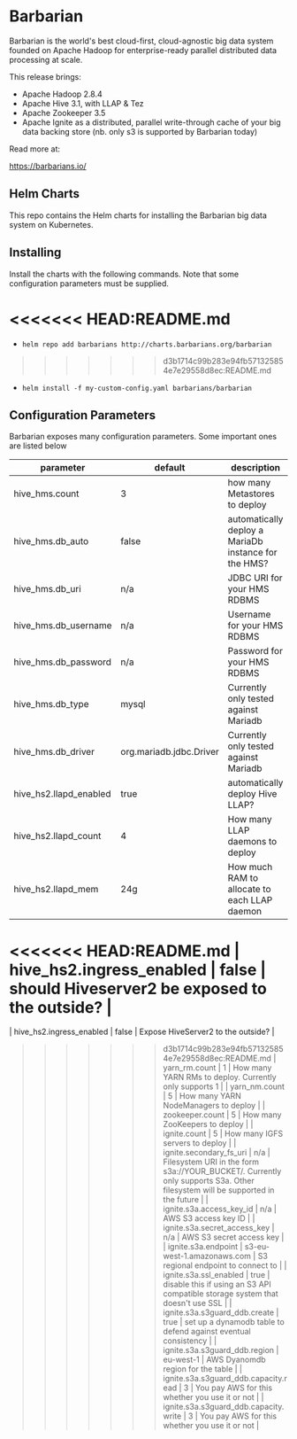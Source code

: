 # Barbarian

Barbarian is the world's best cloud-first, cloud-agnostic big data system founded on Apache Hadoop for enterprise-ready parallel distributed data processing at scale.

This release brings:
- Apache Hadoop 2.8.4
- Apache Hive 3.1, with LLAP & Tez
- Apache Zookeeper 3.5
- Apache Ignite as a distributed, parallel write-through cache of your big data backing store (nb. only s3 is supported by Barbarian today)

Read more at:

https://barbarians.io/
  

## Helm Charts

This repo contains the Helm charts for installing the Barbarian big data system on Kubernetes.


## Installing

Install the charts with the following commands. Note that some configuration parameters must be supplied.

<<<<<<< HEAD:README.md
=======
- ```helm repo add barbarians http://charts.barbarians.org/barbarian```
>>>>>>> d3b1714c99b283e94fb571325854e7e29558d8ec:README.md
- ```helm install -f my-custom-config.yaml barbarians/barbarian```

## Configuration Parameters

Barbarian exposes many configuration parameters. Some important ones are listed below

| parameter | default | description
|--|--|--|
| hive_hms.count | 3 | how many Metastores to deploy |
| hive_hms.db_auto | false | automatically deploy a MariaDb instance for the HMS? |
| hive_hms.db_uri | n/a | JDBC URI for your HMS RDBMS |
| hive_hms.db_username | n/a | Username for your HMS RDBMS |
| hive_hms.db_password | n/a | Password for your HMS RDBMS |
| hive_hms.db_type | mysql | Currently only tested against Mariadb
| hive_hms.db_driver | org.mariadb.jdbc.Driver | Currently only tested against Mariadb
| hive_hs2.llapd_enabled | true | automatically deploy Hive LLAP? |
| hive_hs2.llapd_count | 4 | How many LLAP daemons to deploy |
| hive_hs2.llapd_mem | 24g | How much RAM to allocate to each LLAP daemon |
<<<<<<< HEAD:README.md
| hive_hs2.ingress_enabled | false | should Hiveserver2 be exposed to the outside? |
=======
| hive_hs2.ingress_enabled | false | Expose HiveServer2 to the outside? |
>>>>>>> d3b1714c99b283e94fb571325854e7e29558d8ec:README.md
| yarn_rm.count | 1 | How many YARN RMs to deploy. Currently only supports 1 |
| yarn_nm.count | 5 | How many YARN NodeManagers to deploy |
| zookeeper.count | 5 | How many ZooKeepers to deploy |
| ignite.count | 5 | How many IGFS servers to deploy |
| ignite.secondary_fs_uri | n/a | Filesystem URI in the form s3a://YOUR_BUCKET/. Currently only supports S3a. Other filesystem will be supported in the future |
| ignite.s3a.access_key_id | n/a | AWS S3 access key ID |
| ignite.s3a.secret_access_key | n/a | AWS S3 secret access key |
| ignite.s3a.endpoint | s3-eu-west-1.amazonaws.com | S3 regional endpoint to connect to |
| ignite.s3a.ssl_enabled | true | disable this if using an S3 API compatible storage system that doesn't use SSL |
| ignite.s3a.s3guard_ddb.create | true | set up a dynamodb table to defend against eventual consistency |
| ignite.s3a.s3guard_ddb.region | eu-west-1 | AWS Dyanomdb region for the table |
| ignite.s3a.s3guard_ddb.capacity.read | 3 | You pay AWS for this whether you use it or not |
| ignite.s3a.s3guard_ddb.capacity.write | 3 | You pay AWS for this whether you use it or not |


